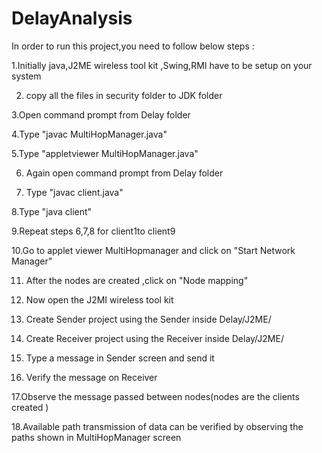 # DelayAnalysis
In order to run this project,you need to follow below steps :

1.Initially java,J2ME wireless tool kit ,Swing,RMI have to be setup on your system

2. copy all the files in security folder to JDK folder

3.Open command prompt from Delay folder

4.Type "javac MultiHopManager.java"

5.Type "appletviewer MultiHopManager.java"

6. Again open command prompt from Delay folder

7. Type "javac client.java"

8.Type "java client"

9.Repeat steps 6,7,8 for client1to client9

10.Go to applet viewer MultiHopmanager and click on "Start Network Manager"

11. After the nodes are created ,click on "Node mapping"

12. Now open the J2MI wireless tool kit 

13. Create Sender project using the Sender inside Delay/J2ME/

14. Create Receiver project using the Receiver inside Delay/J2ME/

15. Type a message in Sender screen and send it 

16. Verify the message on Receiver

17.Observe the message passed between nodes(nodes are the clients created )

18.Available path transmission of data can be verified by observing the paths shown in MultiHopManager screen
